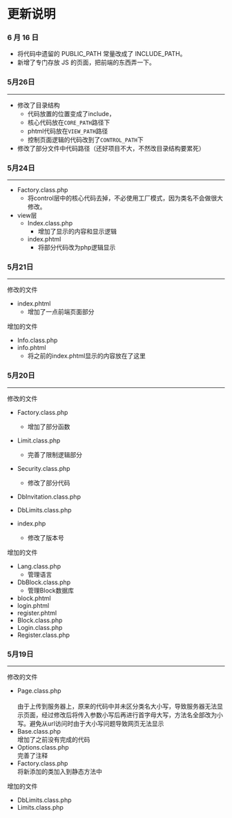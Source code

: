 更新说明
====

### 6 月 16 日

- 将代码中遗留的 PUBLIC_PATH 常量改成了 INCLUDE_PATH。
- 新增了专门存放 JS 的页面，把前端的东西弄一下。

### 5月26日
---

- 修改了目录结构
  * 代码放置的位置变成了include，
  * 核心代码放在`CORE_PATH`路径下
  * phtml代码放在`VIEW_PATH`路径
  * 控制页面逻辑的代码改到了`CONTROL_PATH`下
- 修改了部分文件中代码路径（还好项目不大，不然改目录结构要累死）


### 5月24日
---

- Factory.class.php
  * 将control层中的核心代码去掉，不必使用工厂模式，因为类名不会做很大修改。
- view层
  - Index.class.php
    * 增加了显示的内容和显示逻辑
  - index.phtml
    * 将部分代码改为php逻辑显示


### 5月21日
---

修改的文件

- index.phtml
  * 增加了一点前端页面部分

增加的文件

- Info.class.php
- info.phtml
  * 将之前的index.phtml显示的内容放在了这里

### 5月20日
---

修改的文件

- Factory.class.php<br>
  * 增加了部分函数
- Limit.class.php<br>
  * 完善了限制逻辑部分
- Security.class.php<br>
  * 修改了部分代码
- DbInvitation.class.php<br>
    
- DbLimits.class.php<br>
    
- index.php<br>
  * 修改了版本号

增加的文件

- Lang.class.php<br>
  * 管理语言
- DbBlock.class.php<br>
  * 管理Block数据库
- block.phtml
- login.phtml
- register.phtml
- Block.class.php
- Login.class.php
- Register.class.php


### 5月19日
---

修改的文件

- Page.class.php<br>  
    由于上传到服务器上，原来的代码中并未区分类名大小写，导致服务器无法显示页面，经过修改后将传入参数小写后再进行首字母大写，方法名全部改为小写。避免从url访问时由于大小写问题导致网页无法显示
- Base.class.php<br>
    增加了之前没有完成的代码
- Options.class.php<br>
    完善了注释
- Factory.class.php<br>
    将新添加的类加入到静态方法中

增加的文件

- DbLimits.class.php
- Limits.class.php